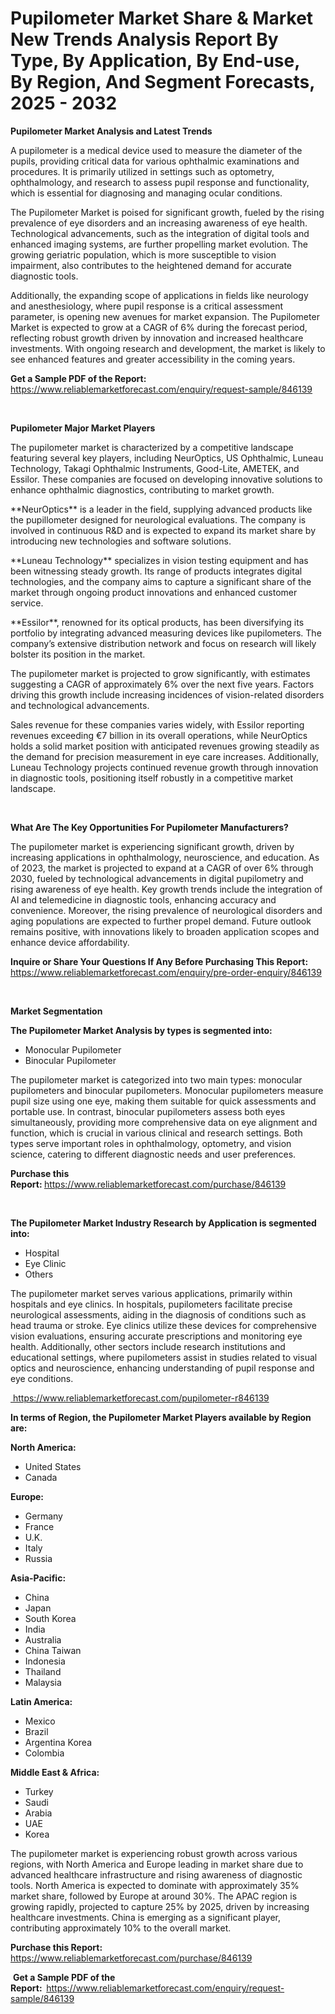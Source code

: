 <p><h1>Pupilometer Market Share & Market New Trends Analysis Report By Type, By Application, By End-use, By Region, And Segment Forecasts, 2025 - 2032</h1></p><p><strong>Pupilometer Market Analysis and Latest Trends</strong></p>
<p><p>A pupilometer is a medical device used to measure the diameter of the pupils, providing critical data for various ophthalmic examinations and procedures. It is primarily utilized in settings such as optometry, ophthalmology, and research to assess pupil response and functionality, which is essential for diagnosing and managing ocular conditions.</p><p>The Pupilometer Market is poised for significant growth, fueled by the rising prevalence of eye disorders and an increasing awareness of eye health. Technological advancements, such as the integration of digital tools and enhanced imaging systems, are further propelling market evolution. The growing geriatric population, which is more susceptible to vision impairment, also contributes to the heightened demand for accurate diagnostic tools.</p><p>Additionally, the expanding scope of applications in fields like neurology and anesthesiology, where pupil response is a critical assessment parameter, is opening new avenues for market expansion. The Pupilometer Market is expected to grow at a CAGR of 6% during the forecast period, reflecting robust growth driven by innovation and increased healthcare investments. With ongoing research and development, the market is likely to see enhanced features and greater accessibility in the coming years.</p></p>
<p><strong>Get a Sample PDF of the Report:&nbsp;</strong> <a href="https://www.reliablemarketforecast.com/enquiry/request-sample/846139?utm_campaign=2130&utm_medium=2&utm_source=Github&utm_content=ia&utm_term=13042025&utm_id=pupilometer">https://www.reliablemarketforecast.com/enquiry/request-sample/846139</a></p>
<p>&nbsp;</p>
<p><strong>Pupilometer Major Market Players</strong></p>
<p><p>The pupilometer market is characterized by a competitive landscape featuring several key players, including NeurOptics, US Ophthalmic, Luneau Technology, Takagi Ophthalmic Instruments, Good-Lite, AMETEK, and Essilor. These companies are focused on developing innovative solutions to enhance ophthalmic diagnostics, contributing to market growth.</p><p>**NeurOptics** is a leader in the field, supplying advanced products like the pupillometer designed for neurological evaluations. The company is involved in continuous R&D and is expected to expand its market share by introducing new technologies and software solutions.</p><p>**Luneau Technology** specializes in vision testing equipment and has been witnessing steady growth. Its range of products integrates digital technologies, and the company aims to capture a significant share of the market through ongoing product innovations and enhanced customer service.</p><p>**Essilor**, renowned for its optical products, has been diversifying its portfolio by integrating advanced measuring devices like pupilometers. The company’s extensive distribution network and focus on research will likely bolster its position in the market.</p><p>The pupilometer market is projected to grow significantly, with estimates suggesting a CAGR of approximately 6% over the next five years. Factors driving this growth include increasing incidences of vision-related disorders and technological advancements.</p><p>Sales revenue for these companies varies widely, with Essilor reporting revenues exceeding €7 billion in its overall operations, while NeurOptics holds a solid market position with anticipated revenues growing steadily as the demand for precision measurement in eye care increases. Additionally, Luneau Technology projects continued revenue growth through innovation in diagnostic tools, positioning itself robustly in a competitive market landscape.</p></p>
<p>&nbsp;</p>
<p><strong>What Are The Key Opportunities For Pupilometer Manufacturers?</strong></p>
<p><p>The pupilometer market is experiencing significant growth, driven by increasing applications in ophthalmology, neuroscience, and education. As of 2023, the market is projected to expand at a CAGR of over 6% through 2030, fueled by technological advancements in digital pupilometry and rising awareness of eye health. Key growth trends include the integration of AI and telemedicine in diagnostic tools, enhancing accuracy and convenience. Moreover, the rising prevalence of neurological disorders and aging populations are expected to further propel demand. Future outlook remains positive, with innovations likely to broaden application scopes and enhance device affordability.</p></p>
<p><strong>Inquire or Share Your Questions If Any Before Purchasing This Report:</strong> <a href="https://www.reliablemarketforecast.com/enquiry/pre-order-enquiry/846139?utm_campaign=2130&utm_medium=2&utm_source=Github&utm_content=ia&utm_term=13042025&utm_id=pupilometer">https://www.reliablemarketforecast.com/enquiry/pre-order-enquiry/846139</a></p>
<p>&nbsp;</p>
<p><strong>Market Segmentation</strong></p>
<p><strong>The Pupilometer Market Analysis by types is segmented into:</strong></p>
<p><ul><li>Monocular Pupilometer</li><li>Binocular Pupilometer</li></ul></p>
<p><p>The pupilometer market is categorized into two main types: monocular pupilometers and binocular pupilometers. Monocular pupilometers measure pupil size using one eye, making them suitable for quick assessments and portable use. In contrast, binocular pupilometers assess both eyes simultaneously, providing more comprehensive data on eye alignment and function, which is crucial in various clinical and research settings. Both types serve important roles in ophthalmology, optometry, and vision science, catering to different diagnostic needs and user preferences.</p></p>
<p><strong>Purchase this Report:&nbsp;</strong><a href="https://www.reliablemarketforecast.com/purchase/846139?utm_campaign=2130&utm_medium=2&utm_source=Github&utm_content=ia&utm_term=13042025&utm_id=pupilometer">https://www.reliablemarketforecast.com/purchase/846139</a></p>
<p>&nbsp;</p>
<p><strong>The Pupilometer Market Industry Research by Application is segmented into:</strong></p>
<p><ul><li>Hospital</li><li>Eye Clinic</li><li>Others</li></ul></p>
<p><p>The pupilometer market serves various applications, primarily within hospitals and eye clinics. In hospitals, pupilometers facilitate precise neurological assessments, aiding in the diagnosis of conditions such as head trauma or stroke. Eye clinics utilize these devices for comprehensive vision evaluations, ensuring accurate prescriptions and monitoring eye health. Additionally, other sectors include research institutions and educational settings, where pupilometers assist in studies related to visual optics and neuroscience, enhancing understanding of pupil response and eye conditions.</p></p>
<p><a href="https://www.reliablemarketforecast.com/pupilometer-r846139?utm_campaign=2130&utm_medium=2&utm_source=Github&utm_content=ia&utm_term=13042025&utm_id=pupilometer">&nbsp;https://www.reliablemarketforecast.com/pupilometer-r846139</a></p>
<p><strong>In terms of Region, the Pupilometer Market Players available by Region are:</strong></p>
<p>
    <p> <strong> North America: </strong>
        <ul>
            <li>United States</li>
            <li>Canada</li>
        </ul>
        </p> 
    <p> <strong> Europe: </strong>
        <ul>
            <li>Germany</li>
            <li>France</li>
            <li>U.K.</li>
            <li>Italy</li>
            <li>Russia</li>
        </ul>
        </p> 
    <p> <strong> Asia-Pacific: </strong>
        <ul>
            <li>China</li>
            <li>Japan</li>
            <li>South Korea</li>
            <li>India</li>
            <li>Australia</li>
            <li>China Taiwan</li>
            <li>Indonesia</li>
            <li>Thailand</li>
            <li>Malaysia</li>
        </ul>
        </p> 
    <p> <strong> Latin America: </strong>
        <ul>
            <li>Mexico</li>
            <li>Brazil</li>
            <li>Argentina Korea</li>
            <li>Colombia</li>
        </ul>
        </p> 
    <p> <strong> Middle East & Africa: </strong>
        <ul>
            <li>Turkey</li>
            <li>Saudi</li>
            <li>Arabia</li>
            <li>UAE</li>
            <li>Korea</li>
        </ul>
    </p>
    </p>
<p><p>The pupilometer market is experiencing robust growth across various regions, with North America and Europe leading in market share due to advanced healthcare infrastructure and rising awareness of diagnostic tools. North America is expected to dominate with approximately 35% market share, followed by Europe at around 30%. The APAC region is growing rapidly, projected to capture 25% by 2025, driven by increasing healthcare investments. China is emerging as a significant player, contributing approximately 10% to the overall market.</p></p>
<p><strong>Purchase this Report: </strong><a href="https://www.reliablemarketforecast.com/purchase/846139?utm_campaign=2130&utm_medium=2&utm_source=Github&utm_content=ia&utm_term=13042025&utm_id=pupilometer">https://www.reliablemarketforecast.com/purchase/846139</a></p>
<p>&nbsp;<strong>Get a Sample PDF of the Report:&nbsp;&nbsp;</strong><a href="https://www.reliablemarketforecast.com/enquiry/request-sample/846139?utm_campaign=2130&utm_medium=2&utm_source=Github&utm_content=ia&utm_term=13042025&utm_id=pupilometer">https://www.reliablemarketforecast.com/enquiry/request-sample/846139</a></p>
<p><strong></strong></p>
<p><p></p><p></p><p></p></p>